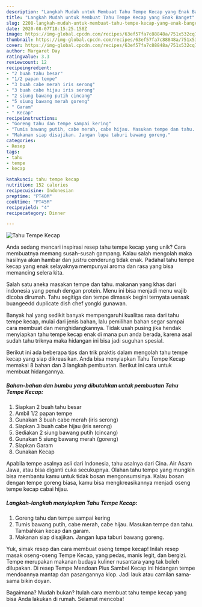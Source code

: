 ```yaml
---
description: "Langkah Mudah untuk Membuat Tahu Tempe Kecap yang Enak Banget"
title: "Langkah Mudah untuk Membuat Tahu Tempe Kecap yang Enak Banget"
slug: 2208-langkah-mudah-untuk-membuat-tahu-tempe-kecap-yang-enak-banget
date: 2020-08-07T18:15:25.158Z
image: https://img-global.cpcdn.com/recipes/63ef57fa7c88848a/751x532cq70/tahu-tempe-kecap-foto-resep-utama.jpg
thumbnail: https://img-global.cpcdn.com/recipes/63ef57fa7c88848a/751x532cq70/tahu-tempe-kecap-foto-resep-utama.jpg
cover: https://img-global.cpcdn.com/recipes/63ef57fa7c88848a/751x532cq70/tahu-tempe-kecap-foto-resep-utama.jpg
author: Margaret Day
ratingvalue: 3.3
reviewcount: 12
recipeingredient:
- "2 buah tahu besar"
- "1/2 papan tempe"
- "3 buah cabe merah iris serong"
- "3 buah cabe hijau iris serong"
- "2 siung bawang putih cincang"
- "5 siung bawang merah goreng"
- " Garam"
- " Kecap"
recipeinstructions:
- "Goreng tahu dan tempe sampai kering"
- "Tumis bawang putih, cabe merah, cabe hijau. Masukan tempe dan tahu. Tambahkan kecap dan garam."
- "Makanan siap disajikan. Jangan lupa taburi bawang goreng."
categories:
- Resep
tags:
- tahu
- tempe
- kecap

katakunci: tahu tempe kecap 
nutrition: 152 calories
recipecuisine: Indonesian
preptime: "PT40M"
cooktime: "PT45M"
recipeyield: "4"
recipecategory: Dinner

---
```



![Tahu Tempe Kecap](https://img-global.cpcdn.com/recipes/63ef57fa7c88848a/751x532cq70/tahu-tempe-kecap-foto-resep-utama.jpg)

Anda sedang mencari inspirasi resep tahu tempe kecap yang unik? Cara membuatnya memang susah-susah gampang. Kalau salah mengolah maka hasilnya akan hambar dan justru cenderung tidak enak. Padahal tahu tempe kecap yang enak selayaknya mempunyai aroma dan rasa yang bisa memancing selera kita.

Salah satu aneka masakan tempe dan tahu. makanan yang khas dari indonesia yang penuh dengan protein. Menu ini bisa menjadi menu wajib dicoba dirumah. Tahu segitiga dan tempe dimasak begini ternyata uenaak buangeedd duplicate dish chef yongki gunawan.

Banyak hal yang sedikit banyak mempengaruhi kualitas rasa dari tahu tempe kecap, mulai dari jenis bahan, lalu pemilihan bahan segar sampai cara membuat dan menghidangkannya. Tidak usah pusing jika hendak menyiapkan tahu tempe kecap enak di mana pun anda berada, karena asal sudah tahu triknya maka hidangan ini bisa jadi suguhan spesial.


Berikut ini ada beberapa tips dan trik praktis dalam mengolah tahu tempe kecap yang siap dikreasikan. Anda bisa menyiapkan Tahu Tempe Kecap memakai 8 bahan dan 3 langkah pembuatan. Berikut ini cara untuk membuat hidangannya.

<!--inarticleads1-->

##### Bahan-bahan dan bumbu yang dibutuhkan untuk pembuatan Tahu Tempe Kecap:

1. Siapkan 2 buah tahu besar
1. Ambil 1/2 papan tempe
1. Gunakan 3 buah cabe merah (iris serong)
1. Siapkan 3 buah cabe hijau (iris serong)
1. Sediakan 2 siung bawang putih (cincang)
1. Gunakan 5 siung bawang merah (goreng)
1. Siapkan  Garam
1. Gunakan  Kecap


Apabila tempe asalnya asli dari Indonesia, tahu asalnya dari Cina. Air Asam Jawa, atau bisa diganti cuka secukupnya. Olahan tahu tempe yang mungkin bisa membantu kamu untuk tidak bosan mengonsumsinya. Kalau bosan dengan tempe goreng biasa, kamu bisa mengkreasikannya menjadi oseng tempe kecap cabai hijau. 

<!--inarticleads2-->

##### Langkah-langkah menyiapkan Tahu Tempe Kecap:

1. Goreng tahu dan tempe sampai kering
1. Tumis bawang putih, cabe merah, cabe hijau. Masukan tempe dan tahu. Tambahkan kecap dan garam.
1. Makanan siap disajikan. Jangan lupa taburi bawang goreng.


Yuk, simak resep dan cara membuat oseng tempe kecap! Inilah resep masak oseng-oseng Tempe Kecap, yang pedas, manis legit, dan bergizi. Tempe merupakan makanan budaya kuliner nusantara yang tak boleh dilupakan. Di resep Tempe Mendoan Plus Sambel Kecap ini hidangan tempe mendoannya mantap dan pasangannya klop. Jadi lauk atau camilan sama-sama bikin doyan. 

Bagaimana? Mudah bukan? Itulah cara membuat tahu tempe kecap yang bisa Anda lakukan di rumah. Selamat mencoba!
